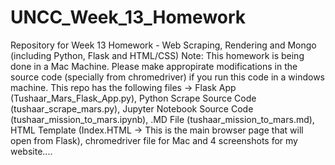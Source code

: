 # UNCC_Week_13_Homework
Repository for Week 13 Homework - Web Scraping, Rendering and Mongo (including Python, Flask and HTML/CSS)
Note: This homework is being done in a Mac Machine. Please make appropirate modifications in the source code (specially from chromedriver) if you run this code in a windows machine.
This repo has the following files -> Flask App (Tushaar_Mars_Flask_App.py), Python Scrape Source Code (tushaar_scrape_mars.py), Jupyter Notebook Source Code (tushaar_mission_to_mars.ipynb), .MD File (tushaar_mission_to_mars.md), HTML Template (Index.HTML -> This is the main browser page that will open from Flask), chromedriver file for Mac and 4 screenshots for my website....
